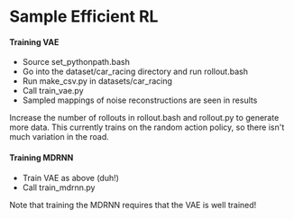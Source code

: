 # Sample Efficient RL

#### Training VAE
  * Source set_pythonpath.bash
  * Go into the dataset/car_racing directory and run rollout.bash
  * Run make_csv.py in datasets/car_racing
  * Call train_vae.py
  * Sampled mappings of noise reconstructions are seen in results

Increase the number of rollouts in rollout.bash and rollout.py to generate more data. This currently
trains on the random action policy, so there isn't much variation in the road.

#### Training MDRNN
* Train VAE as above (duh!)
* Call train_mdrnn.py

Note that training the MDRNN requires that the VAE is well trained!
